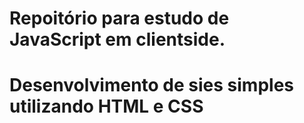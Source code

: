 # Repoitório para estudo de JavaScript em clientside.
# Desenvolvimento de sies simples utilizando HTML e CSS